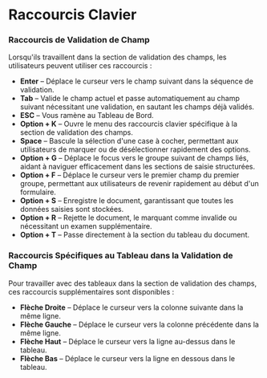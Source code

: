 # Raccourcis Clavier

### Raccourcis de Validation de Champ

Lorsqu'ils travaillent dans la section de validation des champs, les utilisateurs peuvent utiliser ces raccourcis :

* **Enter** – Déplace le curseur vers le champ suivant dans la séquence de validation.
* **Tab** – Valide le champ actuel et passe automatiquement au champ suivant nécessitant une validation, en sautant les champs déjà validés.
* **ESC** – Vous ramène au Tableau de Bord.
* **Option + K** – Ouvre le menu des raccourcis clavier spécifique à la section de validation des champs.
* **Space** – Bascule la sélection d'une case à cocher, permettant aux utilisateurs de marquer ou de désélectionner rapidement des options.
* **Option + G** – Déplace le focus vers le groupe suivant de champs liés, aidant à naviguer efficacement dans les sections de saisie structurées.
* **Option + F** – Déplace le curseur vers le premier champ du premier groupe, permettant aux utilisateurs de revenir rapidement au début d'un formulaire.
* **Option + S** – Enregistre le document, garantissant que toutes les données saisies sont stockées.
* **Option + R** – Rejette le document, le marquant comme invalide ou nécessitant un examen supplémentaire.
* **Option + T** – Passe directement à la section du tableau du document.

### Raccourcis Spécifiques au Tableau dans la Validation de Champ

Pour travailler avec des tableaux dans la section de validation des champs, ces raccourcis supplémentaires sont disponibles :

* **Flèche Droite** – Déplace le curseur vers la colonne suivante dans la même ligne.
* **Flèche Gauche** – Déplace le curseur vers la colonne précédente dans la même ligne.
* **Flèche Haut** – Déplace le curseur vers la ligne au-dessus dans le tableau.
* **Flèche Bas** – Déplace le curseur vers la ligne en dessous dans le tableau.
